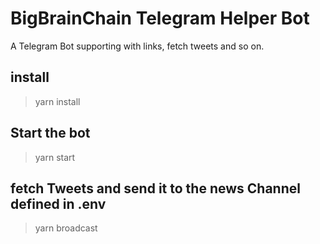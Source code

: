# BigBrainChain Telegram Helper Bot
A Telegram Bot supporting with links, fetch tweets and so on. 

## install

>yarn install

## Start the bot

> yarn start

## fetch Tweets and send it to the news Channel defined in .env

> yarn broadcast




